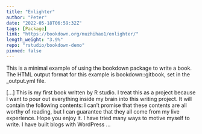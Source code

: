 ```yaml
---
title: "Enlighter"
author: "Peter"
date: "2022-05-18T06:59:32Z"
tags: [Package]
link: "https://bookdown.org/muzhihao1/enlighter/"
length_weight: "3.9%"
repo: "rstudio/bookdown-demo"
pinned: false
---
```


<p>This is a minimal example of using the bookdown package to write a book.
The HTML output format for this example is bookdown::gitbook,
set in the _output.yml file.</p> [...] This is my first book written by R studio. I treat this as a project because I want to pour out everything inside my brain into this writing project. It will contain the following contents: I can’t promise that these contents are all worthy of reading, but I can guarantee that they all come from my live experience. Hope you enjoy it. I have tried many ways to motive myself to write. I have built blogs with WordPress ...
